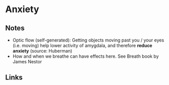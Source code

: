 # Anxiety

## Notes

- Optic flow (self-generated): Getting objects moving past you / your eyes (i.e. moving) help lower activity of amygdala, and therefore **reduce anxiety** (source: Huberman)
- How and when we breathe can have effects here. See Breath book by James Nestor

## Links
